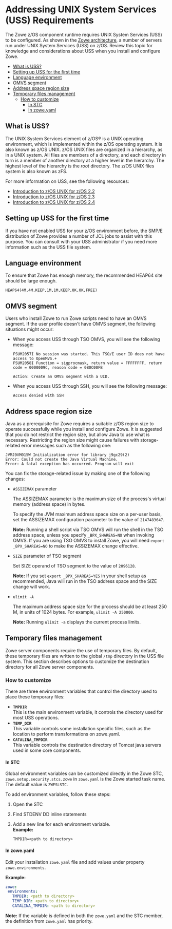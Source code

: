 # Addressing UNIX System Services (USS) Requirements

The Zowe z/OS component runtime requires UNIX System Services (USS) to be configured. As shown in the [Zowe architecture](../getting-started/zowe-architecture.md), a number of servers run under UNIX System Services (USS) on z/OS. Review this topic for knowledge and considerations about USS when you install and configure Zowe.

- [What is USS?](#what-is-uss)
- [Setting up USS for the first time](#setting-up-uss-for-the-first-time)
- [Language environment](#language-environment)
- [OMVS segment](#omvs-segment)
- [Address space region size](#address-space-region-size)
- [Temporary files management](#temporary-files-management)
  - [How to customize](#how-to-customize)
    - [In STC](#in-stc)
    - [In zowe.yaml](#in-zoweyaml)

## What is USS?

The UNIX System Services element of z/OS® is a UNIX operating environment, which is implemented within the z/OS operating system. It is also known as z/OS UNIX. z/OS UNIX files are organized in a hierarchy, as in a UNIX system.  All files are members of a directory, and each directory in turn is a member of another directory at a higher level in the hierarchy. The highest level of the hierarchy is the *root* directory. The z/OS UNIX files system is also known as zFS.

For more information on USS, see the following resources:

- [Introduction to z/OS UNIX for z/OS 2.2](https://www.ibm.com/support/knowledgecenter/SSLTBW_2.2.0/com.ibm.zos.v2r2.bpxb200/int.htm)
- [Introduction to z/OS UNIX for z/OS 2.3](https://www.ibm.com/support/knowledgecenter/SSLTBW_2.3.0/com.ibm.zos.v2r3.bpxb200/int.htm)
- [Introduction to z/OS UNIX for z/OS 2.4](https://www.ibm.com/support/knowledgecenter/SSLTBW_2.4.0/com.ibm.zos.v2r4.bpxb200/int.htm)

## Setting up USS for the first time

If you have not enabled USS for your z/OS environment before, the SMP/E distribution of Zowe provides a number of JCL jobs to assist with this purpose. You can consult with your USS administrator if you need more information such as the USS file system.

## Language environment

To ensure that Zowe has enough memory, the recommended HEAP64 site should be large enough.

```
HEAP64(4M,4M,KEEP,1M,1M,KEEP,0K,0K,FREE)
```

## OMVS segment

Users who install Zowe to run Zowe scripts need to have an OMVS segment. If the user profile doesn't have OMVS segment, the following situations might occur:

- When you access USS through TSO OMVS, you will see the following message:

   ```
   FSUM2057I No session was started. This TSO/E user ID does not have access to OpenMVS.+
   FSUM2058I Function = sigprocmask, return value = FFFFFFFF, return code = 0000009C, reason code = 0B0C00FB

   Action: Create an OMVS segment with a UID.
   ```

- When you access USS through SSH, you will see the following message:

   ```
   Access denied with SSH
   ```

## Address space region size

Java as a prerequisite for Zowe requires a suitable z/OS region size to operate successfully while you install and configure Zowe. It is suggested that you do not restrict the region size, but allow Java to use what is necessary. Restricting the region size might cause failures with storage-related error messages such as the following one:

```
JVMJ9VM015W Initialization error for library j9gc29(2)
Error: Could not create the Java Virtual Machine.
Error: A fatal exception has occurred. Program will exit
```

You can fix the storage-related issue by making one of the following changes:

- `ASSIZEMAX` parameter

   The ASSIZEMAX parameter is the maximum size of the process's virtual memory (address space) in bytes.

   To specify the JVM maximum address space size on a per-user basis, set the ASSIZEMAX configuration parameter to the value of `2147483647`.

   **Note:** Running a shell script via TSO OMVS will run the shell in the TSO address space, unless you specify `_BPX_SHAREAS=NO` when invoking OMVS. If you are using TSO OMVS to install Zowe, you will need `export _BPX_SHAREAS=NO` to make the ASSIZEMAX change effective.

- `SIZE` parameter of TSO segment

   Set SIZE operand of TSO segment to the value of `2096128`.

   **Note:** If you set `export _BPX_SHAREAS=YES` in your shell setup as recommended, Java will run in the TSO address space and the SIZE change will work.

- `ulimit -A`

   The maximum address space size for the process should be at least 250 M, in units of 1024 bytes. For example, `ulimit -A 250000`.

   **Note:** Running `ulimit -a` displays the current process limits.

## Temporary files management

Zowe server components require the use of temporary files. By default, these temporary files are written to the global `/tmp` directory in the USS file system.
This section describes options to customize the destination directory for all Zowe server components.

### How to customize

There are three environment variables that control the directory used to place these temporary files:

- **`TMPDIR`**  
 This is the main environment variable, it controls the directory used for most USS operations.
- **`TEMP_DIR`**  
 This variable controls some installation specific files, such as the location to perform transformations on zowe.yaml.
- **`CATALINA_TMPDIR`**  
 This variable controls the destination directory of Tomcat java servers used in some core components.

#### In STC

Global environment variables can be customized directly in the Zowe STC, `zowe.setup.security.stcs.zowe` in `zowe.yaml` is the Zowe started task name. The default value is `ZWESLSTC`.

To add environment variables, follow these steps:

1. Open the STC

2. Find STDENV DD inline statements

3. Add a new line for each environment variable.  
**Example:**
  
   ```text
   TMPDIR=<path to directory>
   ```

#### In zowe.yaml

Edit your installation `zowe.yaml` file and add values under property `zowe.environments`. 

**Example:**

```yaml
zowe:
 environments:
   TMPDIR: <path to directory>
   TEMP_DIR: <path to directory>
   CATALINA_TMPDIR: <path to directory>
```

**Note:** If the variable is defined in both the `zowe.yaml` and the STC member, the definition from `zowe.yaml` has priority.
